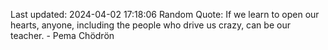 Last updated: 2024-04-02 17:18:06
Random Quote: If we learn to open our hearts, anyone, including the people who drive us crazy, can be our teacher. - Pema Chödrön
